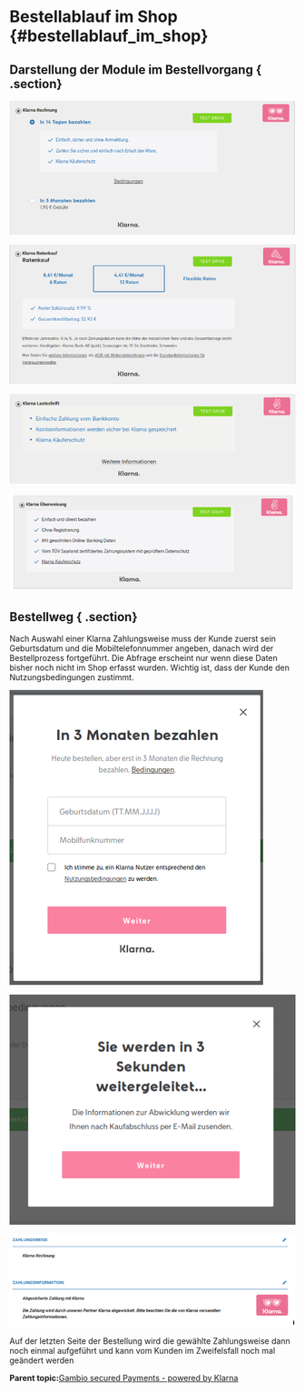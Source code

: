 # Bestellablauf im Shop {#bestellablauf_im_shop}

## Darstellung der Module im Bestellvorgang { .section}

![](Bilder/klarna_20180111_025.png "Klarna Rechnung")

![](Bilder/klarna_20180111_026.png "Klarna Ratenkauf")

![](Bilder/klarna_20180111_027.png "Klarna Lastschrift")

![](Bilder/klarna_ueberweisung.png "Klarna Überweisung")

## Bestellweg { .section}

Nach Auswahl einer Klarna Zahlungsweise muss der Kunde zuerst sein Geburtsdatum und die Mobiltelefonnummer angeben, danach wird der Bestellprozess fortgeführt. Die Abfrage erscheint nur wenn diese Daten bisher noch nicht im Shop erfasst wurden. Wichtig ist, dass der Kunde den Nutzungsbedingungen zustimmt.

![](Bilder/klarna_20180111_020.png "Eingabe Geburtsdatum und Mobilfunknummer")

![](Bilder/klarna_20180111_021.png "Weiterleitung zu Klarna")

![](Bilder/20180118_004.png "Zahlungsinformation")

Auf der letzten Seite der Bestellung wird die gewählte Zahlungsweise dann noch einmal aufgeführt und kann vom Kunden im Zweifelsfall noch mal geändert werden

**Parent topic:**[Gambio secured Payments - powered by Klarna](7_2_2_GambioSecuredPayments_poweredByKlarna.md)

